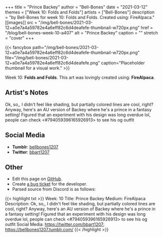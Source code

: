 +++
title =       "Prince Backey"
author =      "Bell-Bones"
date =        "2021-03-12"
themes =      ["Week 10: Folds and Folds"]
artists =     ["Bell-Bones"]
description = "by Bell-Bones for week 10: Folds and Folds. Created using: FireAlpaca."
[[images]]
      src = "/img/bell-bones/2021-03-12+a0e7a4a59782e4a6eff82c6d4deafefe-thumbnail-w720px.png"
      href = "/blog/bell-bones-week-10-a407"
      alt = "Prince Backey"
      caption = ""
      stretch = "cover"
+++


{{< fancybox path="/img/bell-bones/2021-03-12+a0e7a4a59782e4a6eff82c6d4deafefe-thumbnail-w720px.png" file="/img/bell-bones/2021-03-12+a0e7a4a59782e4a6eff82c6d4deafefe.png" caption="Placeholder thumbnail for a visual work." >}}


Week 10: **Folds and Folds**. This art was lovingly created using: **FireAlpaca**.

## Artist's Notes

Ok, so,, I didn't feel like shading, but partially colored lines are cool, right? Anyway, here's an AU version of Backey where he's a prince in a fantasy setting! Figured that an experiment with his design was long overdue lol, people can check <#794059396165926913> to see his og outfit

## Social Media

- **Tumblr**: <a href='https://bellbones1207.tumblr.com' target='_blank'>bellbones1207</a>
- **Twitter**: <a href='https://twitter.com/bbart1207' target='_blank'>bbart1207</a>

## Other

- Edit this page on [GitHub](https://github.com/teaminkling/web-refresh/edit/main/content/blog/bell-bones-week-10-a407.md).
- Create [a bug ticket](https://github.com/teaminkling/web-refresh/issues/new?assignees=&labels=bug&template=problem-report.md&title=) for the developer.
- Parsed source from Discord is as follows:

{{< highlight txt >}}
Week: 10
Title: Prince Backey
Medium: FireAlpaca
Description: Ok, so,, I didn't feel like shading, but partially colored lines are cool, right? Anyway, here's an AU version of Backey where he's a prince in a fantasy setting! Figured that an experiment with his design was long overdue lol, people can check <#794059396165926913> to see his og outfit 
Social Media: https://twitter.com/bbart1207; https://bellbones1207.tumblr.com/
{{< /highlight >}}
